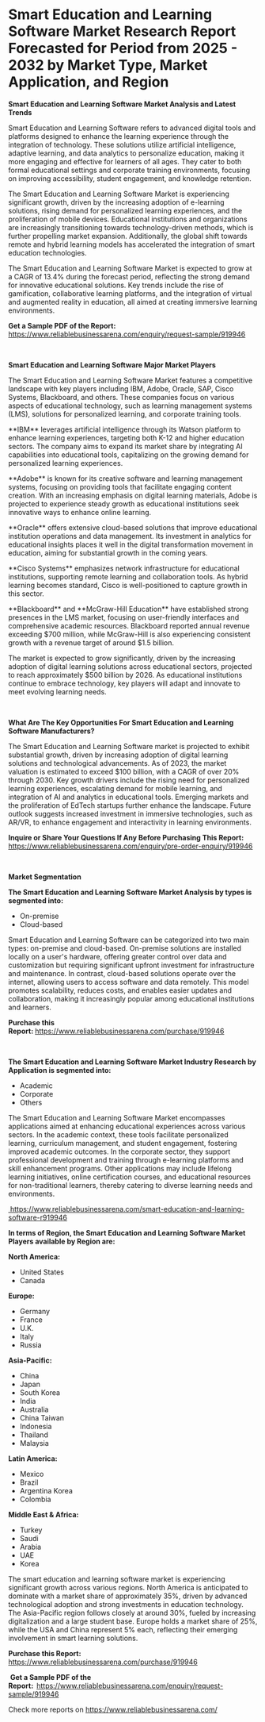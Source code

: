 <p><h1>Smart Education and Learning Software Market Research Report Forecasted for Period from 2025 -  2032 by Market Type, Market Application, and Region</h1></p><p><strong>Smart Education and Learning Software Market Analysis and Latest Trends</strong></p>
<p><p>Smart Education and Learning Software refers to advanced digital tools and platforms designed to enhance the learning experience through the integration of technology. These solutions utilize artificial intelligence, adaptive learning, and data analytics to personalize education, making it more engaging and effective for learners of all ages. They cater to both formal educational settings and corporate training environments, focusing on improving accessibility, student engagement, and knowledge retention.</p><p>The Smart Education and Learning Software Market is experiencing significant growth, driven by the increasing adoption of e-learning solutions, rising demand for personalized learning experiences, and the proliferation of mobile devices. Educational institutions and organizations are increasingly transitioning towards technology-driven methods, which is further propelling market expansion. Additionally, the global shift towards remote and hybrid learning models has accelerated the integration of smart education technologies.</p><p>The Smart Education and Learning Software Market is expected to grow at a CAGR of 13.4% during the forecast period, reflecting the strong demand for innovative educational solutions. Key trends include the rise of gamification, collaborative learning platforms, and the integration of virtual and augmented reality in education, all aimed at creating immersive learning environments.</p></p>
<p><strong>Get a Sample PDF of the Report:&nbsp;</strong> <a href="https://www.reliablebusinessarena.com/enquiry/request-sample/919946?utm_campaign=2868&utm_medium=2&utm_source=Github&utm_content=ia&utm_term=07032025&utm_id=smart-education-and-learning-software">https://www.reliablebusinessarena.com/enquiry/request-sample/919946</a></p>
<p>&nbsp;</p>
<p><strong>Smart Education and Learning Software Major Market Players</strong></p>
<p><p>The Smart Education and Learning Software Market features a competitive landscape with key players including IBM, Adobe, Oracle, SAP, Cisco Systems, Blackboard, and others. These companies focus on various aspects of educational technology, such as learning management systems (LMS), solutions for personalized learning, and corporate training tools.</p><p>**IBM** leverages artificial intelligence through its Watson platform to enhance learning experiences, targeting both K-12 and higher education sectors. The company aims to expand its market share by integrating AI capabilities into educational tools, capitalizing on the growing demand for personalized learning experiences.</p><p>**Adobe** is known for its creative software and learning management systems, focusing on providing tools that facilitate engaging content creation. With an increasing emphasis on digital learning materials, Adobe is projected to experience steady growth as educational institutions seek innovative ways to enhance online learning.</p><p>**Oracle** offers extensive cloud-based solutions that improve educational institution operations and data management. Its investment in analytics for educational insights places it well in the digital transformation movement in education, aiming for substantial growth in the coming years.</p><p>**Cisco Systems** emphasizes network infrastructure for educational institutions, supporting remote learning and collaboration tools. As hybrid learning becomes standard, Cisco is well-positioned to capture growth in this sector.</p><p>**Blackboard** and **McGraw-Hill Education** have established strong presences in the LMS market, focusing on user-friendly interfaces and comprehensive academic resources. Blackboard reported annual revenue exceeding $700 million, while McGraw-Hill is also experiencing consistent growth with a revenue target of around $1.5 billion.</p><p>The market is expected to grow significantly, driven by the increasing adoption of digital learning solutions across educational sectors, projected to reach approximately $500 billion by 2026. As educational institutions continue to embrace technology, key players will adapt and innovate to meet evolving learning needs.</p></p>
<p>&nbsp;</p>
<p><strong>What Are The Key Opportunities For Smart Education and Learning Software Manufacturers?</strong></p>
<p><p>The Smart Education and Learning Software market is projected to exhibit substantial growth, driven by increasing adoption of digital learning solutions and technological advancements. As of 2023, the market valuation is estimated to exceed $100 billion, with a CAGR of over 20% through 2030. Key growth drivers include the rising need for personalized learning experiences, escalating demand for mobile learning, and integration of AI and analytics in educational tools. Emerging markets and the proliferation of EdTech startups further enhance the landscape. Future outlook suggests increased investment in immersive technologies, such as AR/VR, to enhance engagement and interactivity in learning environments.</p></p>
<p><strong>Inquire or Share Your Questions If Any Before Purchasing This Report:</strong> <a href="https://www.reliablebusinessarena.com/enquiry/pre-order-enquiry/919946?utm_campaign=2868&utm_medium=2&utm_source=Github&utm_content=ia&utm_term=07032025&utm_id=smart-education-and-learning-software">https://www.reliablebusinessarena.com/enquiry/pre-order-enquiry/919946</a></p>
<p>&nbsp;</p>
<p><strong>Market Segmentation</strong></p>
<p><strong>The Smart Education and Learning Software Market Analysis by types is segmented into:</strong></p>
<p><ul><li>On-premise</li><li>Cloud-based</li></ul></p>
<p><p>Smart Education and Learning Software can be categorized into two main types: on-premise and cloud-based. On-premise solutions are installed locally on a user's hardware, offering greater control over data and customization but requiring significant upfront investment for infrastructure and maintenance. In contrast, cloud-based solutions operate over the internet, allowing users to access software and data remotely. This model promotes scalability, reduces costs, and enables easier updates and collaboration, making it increasingly popular among educational institutions and learners.</p></p>
<p><strong>Purchase this Report:&nbsp;</strong><a href="https://www.reliablebusinessarena.com/purchase/919946?utm_campaign=2868&utm_medium=2&utm_source=Github&utm_content=ia&utm_term=07032025&utm_id=smart-education-and-learning-software">https://www.reliablebusinessarena.com/purchase/919946</a></p>
<p>&nbsp;</p>
<p><strong>The Smart Education and Learning Software Market Industry Research by Application is segmented into:</strong></p>
<p><ul><li>Academic</li><li>Corporate</li><li>Others</li></ul></p>
<p><p>The Smart Education and Learning Software Market encompasses applications aimed at enhancing educational experiences across various sectors. In the academic context, these tools facilitate personalized learning, curriculum management, and student engagement, fostering improved academic outcomes. In the corporate sector, they support professional development and training through e-learning platforms and skill enhancement programs. Other applications may include lifelong learning initiatives, online certification courses, and educational resources for non-traditional learners, thereby catering to diverse learning needs and environments.</p></p>
<p><a href="https://www.reliablebusinessarena.com/smart-education-and-learning-software-r919946?utm_campaign=2868&utm_medium=2&utm_source=Github&utm_content=ia&utm_term=07032025&utm_id=smart-education-and-learning-software">&nbsp;https://www.reliablebusinessarena.com/smart-education-and-learning-software-r919946</a></p>
<p><strong>In terms of Region, the Smart Education and Learning Software Market Players available by Region are:</strong></p>
<p>
    <p> <strong> North America: </strong>
        <ul>
            <li>United States</li>
            <li>Canada</li>
        </ul>
        </p> 
    <p> <strong> Europe: </strong>
        <ul>
            <li>Germany</li>
            <li>France</li>
            <li>U.K.</li>
            <li>Italy</li>
            <li>Russia</li>
        </ul>
        </p> 
    <p> <strong> Asia-Pacific: </strong>
        <ul>
            <li>China</li>
            <li>Japan</li>
            <li>South Korea</li>
            <li>India</li>
            <li>Australia</li>
            <li>China Taiwan</li>
            <li>Indonesia</li>
            <li>Thailand</li>
            <li>Malaysia</li>
        </ul>
        </p> 
    <p> <strong> Latin America: </strong>
        <ul>
            <li>Mexico</li>
            <li>Brazil</li>
            <li>Argentina Korea</li>
            <li>Colombia</li>
        </ul>
        </p> 
    <p> <strong> Middle East & Africa: </strong>
        <ul>
            <li>Turkey</li>
            <li>Saudi</li>
            <li>Arabia</li>
            <li>UAE</li>
            <li>Korea</li>
        </ul>
    </p>
    </p>
<p><p>The smart education and learning software market is experiencing significant growth across various regions. North America is anticipated to dominate with a market share of approximately 35%, driven by advanced technological adoption and strong investments in education technology. The Asia-Pacific region follows closely at around 30%, fueled by increasing digitalization and a large student base. Europe holds a market share of 25%, while the USA and China represent 5% each, reflecting their emerging involvement in smart learning solutions.</p></p>
<p><strong>Purchase this Report: </strong><a href="https://www.reliablebusinessarena.com/purchase/919946?utm_campaign=2868&utm_medium=2&utm_source=Github&utm_content=ia&utm_term=07032025&utm_id=smart-education-and-learning-software">https://www.reliablebusinessarena.com/purchase/919946</a></p>
<p>&nbsp;<strong>Get a Sample PDF of the Report:&nbsp;&nbsp;</strong><a href="https://www.reliablebusinessarena.com/enquiry/request-sample/919946?utm_campaign=2868&utm_medium=2&utm_source=Github&utm_content=ia&utm_term=07032025&utm_id=smart-education-and-learning-software">https://www.reliablebusinessarena.com/enquiry/request-sample/919946</a></p>
<p><strong></strong></p>
<p>Check more reports on <a href="https://www.reliablebusinessarena.com/?utm_campaign=2868&utm_medium=2&utm_source=Github&utm_content=ia&utm_term=07032025&utm_id=smart-education-and-learning-software">https://www.reliablebusinessarena.com/</a></p>